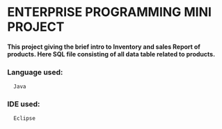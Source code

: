 # ENTERPRISE PROGRAMMING MINI PROJECT

#### This project giving the brief intro to Inventory and sales Report of products. Here SQL file consisting of all data table related to products.

### Language used:
      Java

### IDE used:
      Eclipse

